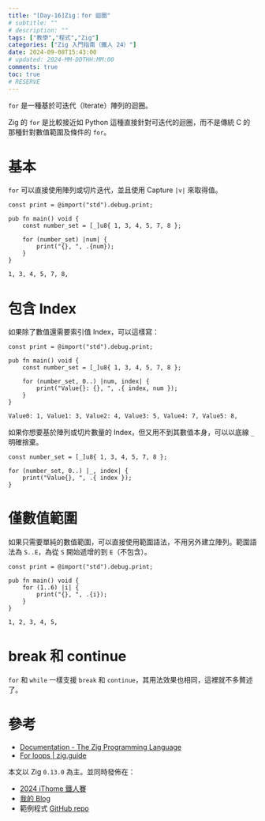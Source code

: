 ```yaml
---
title: "[Day-16]Zig：for 迴圈"
# subtitle: ""
# description: ""
tags: ["教學","程式","Zig"]
categories: ["Zig 入門指南（鐵人 24）"]
date: 2024-09-08T15:43:00
# updated: 2024-MM-DDTHH:MM:00
comments: true
toc: true
# RESERVE
---
```


`for` 是一種基於可迭代（Iterate）陣列的迴圈。

<!-- more -->

Zig 的 `for` 是比較接近如 Python 這種直接針對可迭代的迴圈，而不是傳統 C 的那種針對數值範圍及條件的 `for`。

# 基本

`for` 可以直接使用陣列或切片迭代，並且使用 Capture `|v|` 來取得值。

```zig
const print = @import("std").debug.print;

pub fn main() void {
    const number_set = [_]u8{ 1, 3, 4, 5, 7, 8 };

    for (number_set) |num| {
        print("{}, ", .{num});
    }
}
```

```bash
1, 3, 4, 5, 7, 8,
```

# 包含 Index

如果除了數值還需要索引值 Index，可以這樣寫：

```zig
const print = @import("std").debug.print;

pub fn main() void {
    const number_set = [_]u8{ 1, 3, 4, 5, 7, 8 };

    for (number_set, 0..) |num, index| {
        print("Value{}: {}, ", .{ index, num });
    }
}
```

```bash
Value0: 1, Value1: 3, Value2: 4, Value3: 5, Value4: 7, Value5: 8,
```

如果你想要基於陣列或切片數量的 Index，但又用不到其數值本身，可以以底線 `_` 明確捨棄。

```zig
const number_set = [_]u8{ 1, 3, 4, 5, 7, 8 };

for (number_set, 0..) |_, index| {
    print("Value{}, ", .{ index });
}
```

# 僅數值範圍

如果只需要單純的數值範圍，可以直接使用範圍語法，不用另外建立陣列。範圍語法為 `S..E`，為從 `S` 開始遞增的到 `E`（不包含）。

```zig
const print = @import("std").debug.print;

pub fn main() void {
    for (1..6) |i| {
        print("{}, ", .{i});
    }
}
```

```bash
1, 2, 3, 4, 5,
```

# break 和 continue

`for` 和 `while` 一樣支援 `break` 和 `continue`，其用法效果也相同，這裡就不多贅述了。

# 參考

- [Documentation - The Zig Programming Language](https://ziglang.org/documentation/0.13.0/#for)
- [For loops | zig.guide](https://zig.guide/language-basics/for-loops)

本文以 Zig `0.13.0` 為主。並同時發佈在：

- [2024 iThome 鐵人賽](https://ithelp.ithome.com.tw/articles/10348358)
- [我的 Blog](/posts/it24-zig-16-for)
- 範例程式 [GitHub repo](https://github.com/ziteh/zig-learn-it24/tree/main/for)
